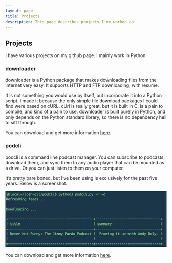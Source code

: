 ```yaml
---
layout: page
title: Projects
description: This page describes projects I've worked on.
---
```

## Projects
I have various projects on my github page. I mainly work in Python.

### downloader

downloader is a Python package that makes downloading files from the internet very easy. It supports HTTP and FTP downloading, with resume.

It is not something you would use by itself, but incorporate it into a Python script. I made it because the only simple file download packages I could find were based on cURL. cUrl is really great, but it is built in C, is a pain to compile, and kind of a pain to use. downloader is built purely in Python, and only depends on the Python standard library, so there is no dependency hell to sift through.

You can download and get more information [here](https://github.com/bantonj/downloader).

### podcli

podcli is a command line podcast manager. You can subscribe to podcasts, download them, and sync them to any audio player that can be mounted as a drive. Or you can just listen to them on your computer.

It’s pretty bare boned, but I’ve been using is exclusively for the past five years. Below is a screenshot.

![podcli screenshot](/img/podcli_screenshot.png)

You can download and get more information [here](https://github.com/bantonj/podcli).





